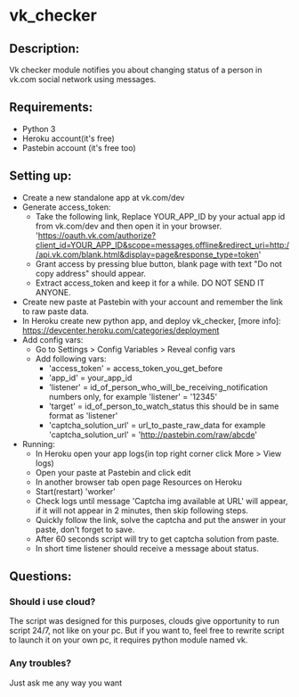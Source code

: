 # vk_checker
## Description:
Vk checker module notifies you about changing status of a person in vk.com social network using messages.

## Requirements:
* Python 3
* Heroku account(it's free)
* Pastebin account (it's free too)

## Setting up:
* Create a new standalone app at vk.com/dev
* Generate access_token:
    * Take the following link, Replace YOUR_APP_ID by your actual app id from vk.com/dev and then open it in your browser.
    'https://oauth.vk.com/authorize?client_id=YOUR_APP_ID&scope=messages,offline&redirect_uri=http://api.vk.com/blank.html&display=page&response_type=token'
    * Grant access by pressing blue button, blank page with text "Do not copy address" should appear.
    * Extract access_token and keep it for a while. DO NOT SEND IT ANYONE.
* Create new paste at Pastebin with your account and remember the link to raw paste data.
* In Heroku create new python app, and deploy vk_checker, [more info]: https://devcenter.heroku.com/categories/deployment
* Add config vars:
    * Go to Settings > Config Variables > Reveal config vars
    * Add following vars:
        * 'access_token' = access_token_you_get_before
        * 'app_id' = your_app_id
        * 'listener' = id_of_person_who_will_be_receiving_notification
            numbers only, for example 'listener' = '12345'
        * 'target' = id_of_person_to_watch_status
            this should be in same format as 'listener'
        * 'captcha_solution_url' = url_to_paste_raw_data
            for example 'captcha_solution_url' = 'http://pastebin.com/raw/abcde'
* Running:
    * In Heroku open your app logs(in top right corner click More > View logs)
    * Open your paste at Pastebin and click edit
    * In another browser tab open page Resources on Heroku
    * Start(restart) 'worker'
    * Check logs until message 'Captcha img available at URL' will appear, if it will not appear in 2 minutes,
    then skip following steps.
    * Quickly follow the link, solve the captcha and put the answer in your paste, don't forget to save.
    * After 60 seconds script will try to get captcha solution from paste.
    * In short time listener should receive a message about status.

## Questions:
### Should i use cloud?
The script was designed for this purposes, clouds give opportunity to run script 24/7, not like on your pc.
But if you want to, feel free to rewrite script to launch it on your own pc, it requires python module named vk.

### Any troubles?
Just ask me any way you want
